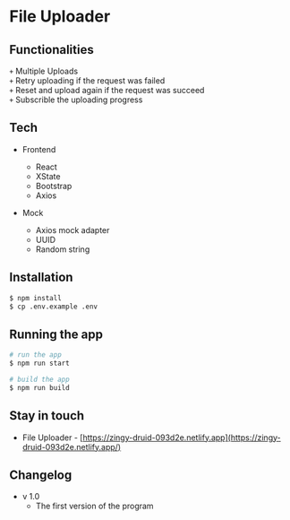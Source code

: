 # File Uploader

## Functionalities

<code>+</code> Multiple Uploads<br>
<code>+</code> Retry uploading if the request was failed<br>
<code>+</code> Reset and upload again if the request was succeed<br>
<code>+</code> Subscrible the uploading progress<br>

## Tech

- Frontend
  - React
  - XState
  - Bootstrap
  - Axios
- Mock

  - Axios mock adapter
  - UUID
  - Random string

## Installation

```bash
$ npm install
$ cp .env.example .env
```

## Running the app

```bash
# run the app
$ npm run start

# build the app
$ npm run build
```

## Stay in touch

- File Uploader - [https://zingy-druid-093d2e.netlify.app](https://zingy-druid-093d2e.netlify.app/)

## Changelog

- v 1.0
  - The first version of the program
